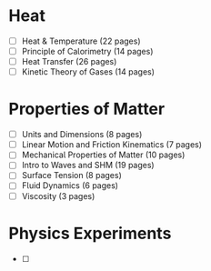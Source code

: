 # Heat

- [ ] Heat & Temperature (22 pages)
- [ ] Principe of Caorimetry (14 pages)
- [ ] Heat Transfer (26 pages)
- [ ] Kinetic Theory of Gases (14 pages)

# Properties of Matter

- [ ] Units and Dimensions (8 pages)
- [ ] Linear Motion and Friction Kinematics (7 pages)
- [ ] Mechanica Properties of Matter (10 pages)
- [ ] Intro to Waves and SHM (19 pages)
- [ ] Surface Tension (8 pages)
- [ ] Fuid Dynamics (6 pages)
- [ ] Viscosity (3 pages)

# Physics Experiments

- [ ] 
